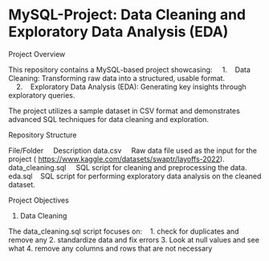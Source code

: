 # MySQL-Project: Data Cleaning and Exploratory Data Analysis (EDA)

Project Overview

This repository contains a MySQL-based project showcasing:
    1.    Data Cleaning: Transforming raw data into a structured, usable format.
    2.    Exploratory Data Analysis (EDA): Generating key insights through exploratory queries.

The project utilizes a sample dataset in CSV format and demonstrates advanced SQL techniques for data cleaning and exploration.

Repository Structure

File/Folder             Description
data.csv                Raw data file used as the input for the project ( https://www.kaggle.com/datasets/swaptr/layoffs-2022).
data_cleaning.sql       SQL script for cleaning and preprocessing the data.
eda.sql                 SQL script for performing exploratory data analysis on the cleaned dataset.

Project Objectives

1. Data Cleaning

The data_cleaning.sql script focuses on:
   1. check for duplicates and remove any
   2. standardize data and fix errors
   3. Look at null values and see what 
   4. remove any columns and rows that are not necessary
